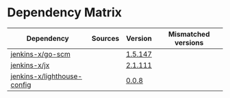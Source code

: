 # Dependency Matrix

Dependency | Sources | Version | Mismatched versions
---------- | ------- | ------- | -------------------
[jenkins-x/go-scm](https://github.com/jenkins-x/go-scm) |  | [1.5.147]() | 
[jenkins-x/jx](https://github.com/jenkins-x/jx) |  | [2.1.111](https://github.com/jenkins-x/jx/releases/tag/v2.1.111) | 
[jenkins-x/lighthouse-config](https://github.com/jenkins-x/lighthouse-config) |  | [0.0.8]() | 
